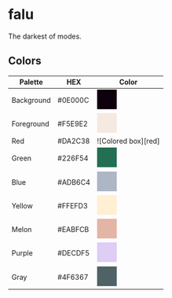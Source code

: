 # falu
 The darkest of modes.

## Colors
| Palette      | HEX     | Color                       |
| ------------ | ------- | --------------------------- |
| Background   | #0E000C | ![Colored box][background]  |
| Foreground   | #F5E9E2 | ![Colored box][foreground]  |
| Red          | #DA2C38 | ![Colored box][red]         |
| Green        | #226F54 | ![Colored box][green]       |
| Blue         | #ADB6C4 | ![Colored box][blue]        |
| Yellow       | #FFEFD3 | ![Colored box][yellow]      |
| Melon        | #EABFCB | ![Colored box][melon]        |
| Purple       | #DECDF5 | ![Colored box][purple]      |
| Gray         | #4F6367 | ![Colored box][gray]        |

[background]:img/background.png
[foreground]:img/foreground.png
[currentline]:img/line.png
[green]:img/green.png
[blue]:img/blue.png
[yellow]:img/yellow.png
[pink]:img/pink.png
[purple]:img/purple.png
[gray]:img/gray.png
[melon]:img/melon.png
